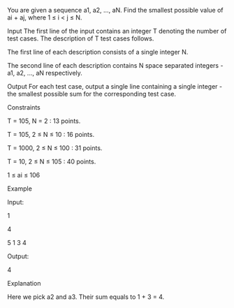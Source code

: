 You are given a sequence a1, a2, ..., aN. Find the smallest possible value of ai + aj, where 1 ≤ i < j ≤ N.

Input
The first line of the input contains an integer T denoting the number of test cases. The description of T test cases follows. 

The first line of each description consists of a single integer N.

The second line of each description contains N space separated integers - a1, a2, ..., aN respectively.

Output
For each test case, output a single line containing a single integer - the smallest possible sum for the corresponding test case.

Constraints

T = 105, N = 2 : 13 points.

T = 105, 2 ≤ N ≤ 10 : 16 points.

T = 1000, 2 ≤ N ≤ 100 : 31 points.

T = 10, 2 ≤ N ≤ 105 : 40 points.

1 ≤ ai ≤ 106

Example

Input:

1

4

5 1 3 4

Output:

4
 

Explanation

Here we pick a2 and a3. Their sum equals to 1 + 3 = 4.
